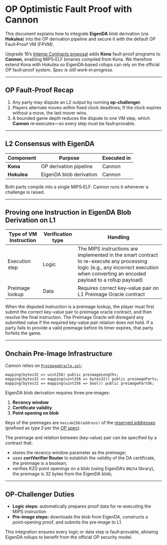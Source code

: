 # OP Optimistic Fault Proof with Cannon

This document explains how to integrate **EigenDA** blob derivation (via **Hokulea**) into the OP derivation pipeline and secure it with the default OP Fault‑Proof VM (FPVM).

Upgrade 16’s [Interop Contracts proposal](https://gov.optimism.io/t/upgrade-16-proposal-interop-contracts-stage-1-and-go-1-23-support-in-cannon/10037) adds **Kona** fault‑proof programs to **Cannon**, enabling MIPS‑ELF binaries compiled from Kona. We therefore extend Kona with Hokulea so EigenDA‑based rollups can rely on the official OP fault‑proof system. *Spec is still work‑in‑progress.*

---

## OP Fault‑Proof Recap

1. Any party may dispute an L2 output by running **op‑challenger**.  
2. Players alternate moves within fixed clock deadlines; If the clock expires without a move, the last mover wins.
3. A bounded game depth reduces the dispute to one VM step, which **Cannon** re‑executes—so every step must be fault‑provable.

---

## L2 Consensus with EigenDA

| Component | Purpose | Executed in |
|-----------|---------|-------------|
| **Kona**  | OP derivation pipeline | Cannon |
| **Hokulea** | EigenDA blob derivation | Cannon |

Both parts compile into a single MIPS‑ELF. Cannon runs it whenever a challenge is raised.

---

## Proving one Instruction in EigenDA Blob Derivation on L1

| Type of VM Instruction | Verification type | Handling |
|--------------------|--------------------|----------|
| Execution step     | Logic              | The MIPS instructions are implemented in the smart contract to re-execute any processing logic (e.g., any incorrect execution when converting an encoded payload to a rollup payload)|
| Preimage lookup   | Data               | Requires correct key–value pair on L1 Preimage Oracle contract|

When the disputed instruction is a preimage lookup, the player must first submit the correct key-value pair to preimage oracle contract, and then resolve the final instruction. The Preimage Oracle will disregard any submitted value if the required key-value pair relation does not hold. If a party fails to provide a valid preimage before its timer expires, that party forfeits the game.

---

## Onchain Pre‑Image Infrastructure

Cannon relies on [`PreimageOracle.sol`](https://github.com/ethereum-optimism/optimism/blob/develop/packages/contracts-bedrock/src/cannon/PreimageOracle.sol):

```solidity
mapping(bytes32 => uint256) public preimageLengths;
mapping(bytes32 => mapping(uint256 => bytes32)) public preimageParts;
mapping(bytes32 => mapping(uint256 => bool)) public preimagePartOk;
```

EigenDA blob derivation requires three pre‑images:

1. **Recency window**  
2. **Certificate validity**  
3. **Point opening on blob**

Keys of the preimages are `keccak256(address)` of the [reserved addresses](https://github.com/Layr-Labs/hokulea/tree/master/docs) (prefixed as *type 3* per the [OP spec](https://specs.optimism.io/fault-proof/index.html#type-3-global-generic-key)).

The preimage and relation between (key-value) pair can be specified by a contract that:

- stores the recency‑window parameter as the preimage;  
- uses **certVerifier Router** to establish the validity of the DA certificate, the preimage is a boolean;  
- verifies KZG point openings on a blob (using EigenDA’s `BN254` library), the preimage is 32 bytes from the EigenDA blob;

---

## OP‑Challenger Duties

- **Logic steps:** automatically prepares proof data for re-executing the MIPS instruction
- **Pre‑image steps:** downloads the blob from EigenDA, constructs a point‑opening proof, and submits the pre‑image to L1.

This integration ensures every logic or data step is fault‑provable, allowing EigenDA rollups to benefit from the official OP security model.
